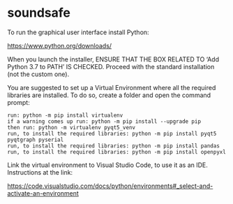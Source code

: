 # soundsafe

To run the graphical user interface install Python:

https://www.python.org/downloads/

When you launch the installer, ENSURE THAT THE BOX RELATED TO ‘Add Python 3.7 to PATH’ IS CHECKED. Proceed with the standard installation (not the custom one).

You are suggested to set up a Virtual Environment where all the required libraries are installed. To do so, create a folder and open the command prompt:

    run: python -m pip install virtualenv
    if a warning comes up run: python -m pip install --upgrade pip
    then run: python -m virtualenv pyqt5_venv
    run, to install the required libraries: python -m pip install pyqt5 pyqtgraph pyserial
    run, to install the required libraries: python -m pip install pandas
    run, to install the required libraries: python -m pip install openpyxl

Link the virtual environment to Visual Studio Code, to use it as an IDE. Instructions at the link:

https://code.visualstudio.com/docs/python/environments#_select-and-activate-an-environment
